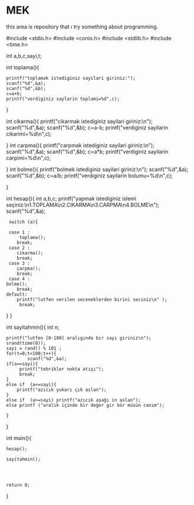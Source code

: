 # MEK
this area is repository that ı try something about programming.



#include <stdio.h>
#include <conio.h>
#include <stdlib.h>
#include <time.h>

int a,b,c,sayi,t;

int toplama(){
	
	printf("toplamak istediginiz sayilari giriniz:");
	scanf("%d",&a);
	scanf("%d",&b);
	c=a+b;
	printf("verdiginiz saylarin toplami=%d",c);

    
}


int cikarma(){
	printf("cikarmak istediginiz sayilari giriniz:\n");
	scanf("%d",&a);
	scanf("%d",&b);
	c=a-b;
	printf("verdiginiz sayilarin cikarimi=%d\n",c);

    
}
int carpma(){
	printf("carpmak istediginiz sayilari giriniz:\n");
	scanf("%d",&a);
	scanf("%d",&b);
	c=a*b;
	printf("verdiginiz sayilarin carpimi=%d\n",c);

   
}
int bolme(){
	printf("bolmek istediginiz sayilari giriniz:\n");
	scanf("%d",&a);
	scanf("%d",&b);
	c=a/b;
	printf("verdiginiz sayilarin bolumu=%d\n",c);

    
}





int hesap(){
	int a,b,c;
	printf("yapmak istediginiz islemi seçiniz:\n1.TOPLAMA\n2.CIKARMA\n3.CARPMA\n4.BOLME\n");
	scanf("%d",&a);
	 
	 switch (a){
	     
	 case 1 :
	 	 toplama();
	 	break;
	 case 2 :
	 	cikarma();
	 	break;
	 case 3 :
	 	carpma();
	 	break;
	 case 4 :	
	bolme(); 
	    break;
	default:
		printf("lutfen verilen seceneklerden birini seciniz\n" );
		 break;
}
}

int sayitahmin(){
	int n;
	
	printf("lutfen [0-100] aralıgında bir sayı giriniz\n");
	srand(time(0));
	sayi = rand() % 101 ;
	for(t=0;t<100;t++){
			scanf("%d",&a);
	if(a==sayi){
		 printf("tebrikler nokta atışı");
		 break;
	}
	else if  (a<=sayi){
		printf("azıcık yukarı çık aslan");
	} 
	else if  (a>=sayi) printf("azıcık aşağı in aslan");
	else printf ("aralık içinde bir değer gir kör müsün canım");

	}
}


int main(){
	
	
	
	
	

	
	hesap();
	
	sayitahmin();
	
	
	
	
	return 0;
	
	
}
	
	
	






